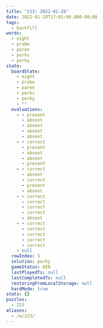 ```yaml
---
title: "223: 2022-01-28"
date: 2022-01-28T17:01:00.000-08:00
tags:
  - backfill
words:
  - eight
  - probe
  - paren
  - perks
  - perky
state:
  boardState:
    - eight
    - probe
    - paren
    - perks
    - perky
    - ""
  evaluations:
    - - present
      - absent
      - absent
      - absent
      - absent
    - - correct
      - present
      - absent
      - absent
      - present
    - - correct
      - absent
      - correct
      - present
      - absent
    - - correct
      - correct
      - correct
      - correct
      - absent
    - - correct
      - correct
      - correct
      - correct
      - correct
    - null
  rowIndex: 5
  solution: perky
  gameStatus: WIN
  lastPlayedTs: null
  lastCompletedTs: null
  restoringFromLocalStorage: null
  hardMode: true
stats: {}
puzzles:
  - 223
aliases:
  - /w/223/
---
```

<!-- more -->
